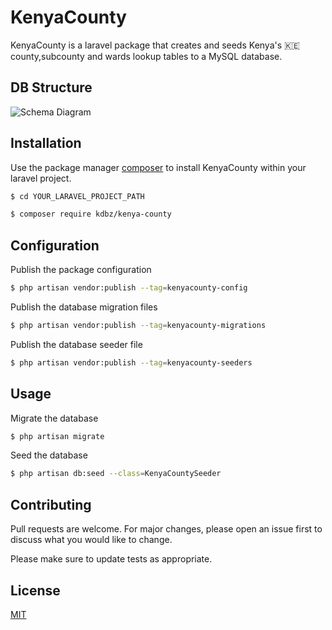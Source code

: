# KenyaCounty

KenyaCounty is a laravel package that creates and seeds Kenya's :kenya: county,subcounty and wards lookup tables to a MySQL database.

## DB Structure
![Schema Diagram](https://github.com/kdbz/kenya-county/blob/main/schema.png|width=200)

## Installation

Use the package manager [composer](https://getcomposer.org/) to install KenyaCounty within your laravel project.

```bash
$ cd YOUR_LARAVEL_PROJECT_PATH

$ composer require kdbz/kenya-county
```

## Configuration

Publish the package configuration
```bash
$ php artisan vendor:publish --tag=kenyacounty-config
```

Publish the database migration files
```bash
$ php artisan vendor:publish --tag=kenyacounty-migrations
```

Publish the database seeder file
```bash
$ php artisan vendor:publish --tag=kenyacounty-seeders
```

## Usage
Migrate the database
```bash
$ php artisan migrate
```
Seed the database
```bash
$ php artisan db:seed --class=KenyaCountySeeder
```

## Contributing
Pull requests are welcome. For major changes, please open an issue first to discuss what you would like to change.

Please make sure to update tests as appropriate.

## License
[MIT](https://choosealicense.com/licenses/mit/)